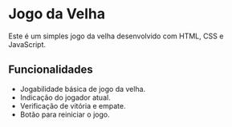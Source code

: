 # Jogo da Velha

Este é um simples jogo da velha desenvolvido com HTML, CSS e JavaScript.

## Funcionalidades

- Jogabilidade básica de jogo da velha.
- Indicação do jogador atual.
- Verificação de vitória e empate.
- Botão para reiniciar o jogo.

